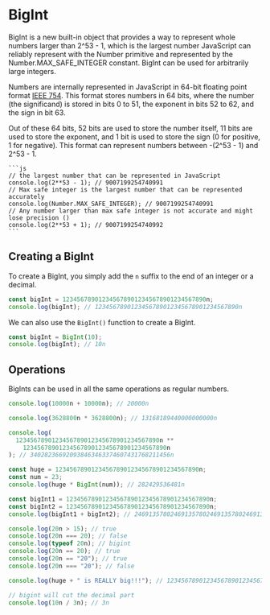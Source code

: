 # BigInt

BigInt is a new built-in object that provides a way to represent whole numbers larger than 2^53 - 1, which is the largest number JavaScript can reliably represent with the Number primitive and represented by the Number.MAX_SAFE_INTEGER constant. BigInt can be used for arbitrarily large integers.

Numbers are internally represented in JavaScript in 64-bit floating point format [IEEE 754](https://en.wikipedia.org/wiki/IEEE_754). This format stores numbers in 64 bits, where the number (the significand) is stored in bits 0 to 51, the exponent in bits 52 to 62, and the sign in bit 63.

Out of these 64 bits, 52 bits are used to store the number itself, 11 bits are used to store the exponent, and 1 bit is used to store the sign (0 for positive, 1 for negative). This format can represent numbers between -(2^53 - 1) and 2^53 - 1.

    ```js
    // the largest number that can be represented in JavaScript
    console.log(2**53 - 1); // 9007199254740991
    // Max safe integer is the largest number that can be represented accurately
    console.log(Number.MAX_SAFE_INTEGER); // 9007199254740991
    // Any number larger than max safe integer is not accurate and might lose precision ()
    console.log(2**53 + 1); // 9007199254740992
    ```

## Creating a BigInt

To create a BigInt, you simply add the `n` suffix to the end of an integer or a decimal.

```js
const bigInt = 1234567890123456789012345678901234567890n;
console.log(bigInt); // 1234567890123456789012345678901234567890n
```

We can also use the `BigInt()` function to create a BigInt.

```js
const bigInt = BigInt(10);
console.log(bigInt); // 10n
```

## Operations

BigInts can be used in all the same operations as regular numbers.

```js
console.log(10000n + 10000n); // 20000n

console.log(3628800n * 3628800n); // 13168189440000000000n

console.log(
  1234567890123456789012345678901234567890n **
    1234567890123456789012345678901234567890n
); // 340282366920938463463374607431768211456n

const huge = 1234567890123456789012345678901234567890n;
const num = 23;
console.log(huge * BigInt(num)); // 282429536481n

const bigInt1 = 1234567890123456789012345678901234567890n;
const bigInt2 = 1234567890123456789012345678901234567890n;
console.log(bigInt1 + bigInt2); // 2469135780246913578024691357802469135780n

console.log(20n > 15); // true
console.log(20n === 20); // false
console.log(typeof 20n); // bigint
console.log(20n == 20); // true
console.log(20n == "20"); // true
console.log(20n === "20"); // false

console.log(huge + " is REALLY big!!!"); // 1234567890123456789012345678901234567890 is REALLY big!!!

// bigint will cut the decimal part
console.log(10n / 3n); // 3n
```
